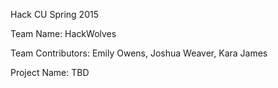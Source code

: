 Hack CU Spring 2015

Team Name: HackWolves

Team Contributors: Emily Owens, Joshua Weaver, Kara James

Project Name: TBD
